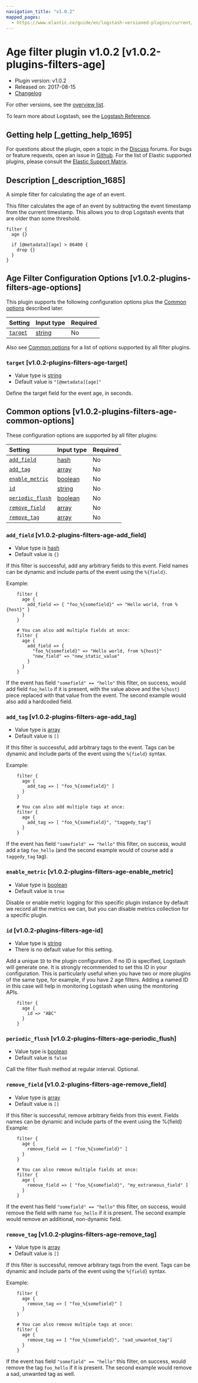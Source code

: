 ```yaml
---
navigation_title: "v1.0.2"
mapped_pages:
  - https://www.elastic.co/guide/en/logstash-versioned-plugins/current/v1.0.2-plugins-filters-age.html
---
```


# Age filter plugin v1.0.2 [v1.0.2-plugins-filters-age]

* Plugin version: v1.0.2
* Released on: 2017-08-15
* [Changelog](https://github.com/logstash-plugins/logstash-filter-age/blob/v1.0.2/CHANGELOG.md)

For other versions, see the [overview list](filter-age-index.md).

To learn more about Logstash, see the [Logstash Reference](https://www.elastic.co/guide/en/logstash/current/index.html).

## Getting help [_getting_help_1695]

For questions about the plugin, open a topic in the [Discuss](http://discuss.elastic.co) forums. For bugs or feature requests, open an issue in [Github](https://github.com/logstash-plugins/logstash-filter-age). For the list of Elastic supported plugins, please consult the [Elastic Support Matrix](https://www.elastic.co/support/matrix#matrix_logstash_plugins).

## Description [_description_1685]

A simple filter for calculating the age of an event.

This filter calculates the age of an event by subtracting the event timestamp from the current timestamp. This allows you to drop Logstash events that are older than some threshold.

```
filter {
  age {}
```

```
  if [@metadata][age] > 86400 {
    drop {}
  }
}
```

## Age Filter Configuration Options [v1.0.2-plugins-filters-age-options]

This plugin supports the following configuration options plus the [Common options](v1-0-2-plugins-filters-age.md#v1.0.2-plugins-filters-age-common-options) described later.

| Setting | Input type | Required |
| :- | :- | :- |
| [`target`](v1-0-2-plugins-filters-age.md#v1.0.2-plugins-filters-age-target) | [string](/lsr/value-types.md#string) | No |

Also see [Common options](v1-0-2-plugins-filters-age.md#v1.0.2-plugins-filters-age-common-options) for a list of options supported by all filter plugins.

### `target` [v1.0.2-plugins-filters-age-target]

* Value type is [string](/lsr/value-types.md#string)
* Default value is `"[@metadata][age]"`

Define the target field for the event age, in seconds.

## Common options [v1.0.2-plugins-filters-age-common-options]

These configuration options are supported by all filter plugins:

| Setting | Input type | Required |
| :- | :- | :- |
| [`add_field`](v1-0-2-plugins-filters-age.md#v1.0.2-plugins-filters-age-add_field) | [hash](/lsr/value-types.md#hash) | No |
| [`add_tag`](v1-0-2-plugins-filters-age.md#v1.0.2-plugins-filters-age-add_tag) | [array](/lsr/value-types.md#array) | No |
| [`enable_metric`](v1-0-2-plugins-filters-age.md#v1.0.2-plugins-filters-age-enable_metric) | [boolean](/lsr/value-types.md#boolean) | No |
| [`id`](v1-0-2-plugins-filters-age.md#v1.0.2-plugins-filters-age-id) | [string](/lsr/value-types.md#string) | No |
| [`periodic_flush`](v1-0-2-plugins-filters-age.md#v1.0.2-plugins-filters-age-periodic_flush) | [boolean](/lsr/value-types.md#boolean) | No |
| [`remove_field`](v1-0-2-plugins-filters-age.md#v1.0.2-plugins-filters-age-remove_field) | [array](/lsr/value-types.md#array) | No |
| [`remove_tag`](v1-0-2-plugins-filters-age.md#v1.0.2-plugins-filters-age-remove_tag) | [array](/lsr/value-types.md#array) | No |

### `add_field` [v1.0.2-plugins-filters-age-add_field]

* Value type is [hash](/lsr/value-types.md#hash)
* Default value is `{}`

If this filter is successful, add any arbitrary fields to this event. Field names can be dynamic and include parts of the event using the `%{field}`.

Example:

```
    filter {
      age {
        add_field => { "foo_%{somefield}" => "Hello world, from %{host}" }
      }
    }
```

```
    # You can also add multiple fields at once:
    filter {
      age {
        add_field => {
          "foo_%{somefield}" => "Hello world, from %{host}"
          "new_field" => "new_static_value"
        }
      }
    }
```

If the event has field `"somefield" == "hello"` this filter, on success, would add field `foo_hello` if it is present, with the value above and the `%{host}` piece replaced with that value from the event. The second example would also add a hardcoded field.

### `add_tag` [v1.0.2-plugins-filters-age-add_tag]

* Value type is [array](/lsr/value-types.md#array)
* Default value is `[]`

If this filter is successful, add arbitrary tags to the event. Tags can be dynamic and include parts of the event using the `%{field}` syntax.

Example:

```
    filter {
      age {
        add_tag => [ "foo_%{somefield}" ]
      }
    }
```

```
    # You can also add multiple tags at once:
    filter {
      age {
        add_tag => [ "foo_%{somefield}", "taggedy_tag"]
      }
    }
```

If the event has field `"somefield" == "hello"` this filter, on success, would add a tag `foo_hello` (and the second example would of course add a `taggedy_tag` tag).

### `enable_metric` [v1.0.2-plugins-filters-age-enable_metric]

* Value type is [boolean](/lsr/value-types.md#boolean)
* Default value is `true`

Disable or enable metric logging for this specific plugin instance by default we record all the metrics we can, but you can disable metrics collection for a specific plugin.

### `id` [v1.0.2-plugins-filters-age-id]

* Value type is [string](/lsr/value-types.md#string)
* There is no default value for this setting.

Add a unique `ID` to the plugin configuration. If no ID is specified, Logstash will generate one. It is strongly recommended to set this ID in your configuration. This is particularly useful when you have two or more plugins of the same type, for example, if you have 2 age filters. Adding a named ID in this case will help in monitoring Logstash when using the monitoring APIs.

```
    filter {
      age {
        id => "ABC"
      }
    }
```

### `periodic_flush` [v1.0.2-plugins-filters-age-periodic_flush]

* Value type is [boolean](/lsr/value-types.md#boolean)
* Default value is `false`

Call the filter flush method at regular interval. Optional.

### `remove_field` [v1.0.2-plugins-filters-age-remove_field]

* Value type is [array](/lsr/value-types.md#array)
* Default value is `[]`

If this filter is successful, remove arbitrary fields from this event. Fields names can be dynamic and include parts of the event using the %{field} Example:

```
    filter {
      age {
        remove_field => [ "foo_%{somefield}" ]
      }
    }
```

```
    # You can also remove multiple fields at once:
    filter {
      age {
        remove_field => [ "foo_%{somefield}", "my_extraneous_field" ]
      }
    }
```

If the event has field `"somefield" == "hello"` this filter, on success, would remove the field with name `foo_hello` if it is present. The second example would remove an additional, non-dynamic field.

### `remove_tag` [v1.0.2-plugins-filters-age-remove_tag]

* Value type is [array](/lsr/value-types.md#array)
* Default value is `[]`

If this filter is successful, remove arbitrary tags from the event. Tags can be dynamic and include parts of the event using the `%{field}` syntax.

Example:

```
    filter {
      age {
        remove_tag => [ "foo_%{somefield}" ]
      }
    }
```

```
    # You can also remove multiple tags at once:
    filter {
      age {
        remove_tag => [ "foo_%{somefield}", "sad_unwanted_tag"]
      }
    }
```

If the event has field `"somefield" == "hello"` this filter, on success, would remove the tag `foo_hello` if it is present. The second example would remove a sad, unwanted tag as well.
